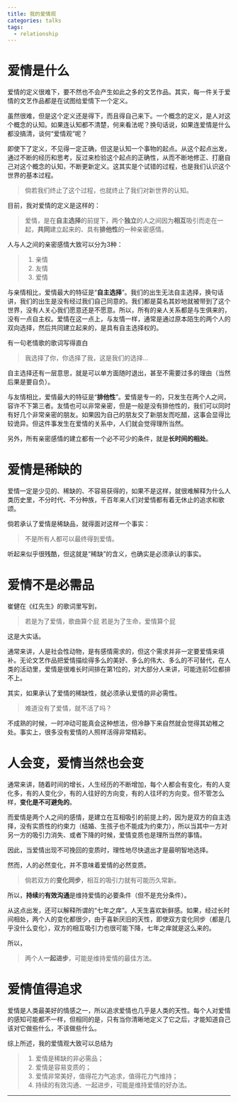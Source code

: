 ```yaml
---
title: 我的爱情观
categories: talks
tags:
  - relationship
---
```


# 爱情是什么

爱情的定义很难下，要不然也不会产生如此之多的文艺作品。其实，每一件关于爱情的文艺作品都是在试图给爱情下一个定义。

虽然很难，但是这个定义还是得下，而且得自己来下。一个概念的定义，是人对这个概念的认知。如果连认知都不清楚，何来看法呢？换句话说，如果连爱情是什么都没搞清，谈何“爱情观”呢？

即使下了定义，不见得一定正确，但这是认知一个事物的起点。从这个起点出发，通过不断的经历和思考，反过来检验这个起点的正确性，从而不断地修正、打磨自己对这个概念的认知，不断更新定义。这其实是个试错的过程，也是我们认识这个世界的基本过程。

> 倘若我们终止了这个过程，也就终止了我们对新世界的认知。

目前，我对爱情的定义是这样的：

> 爱情，是在**自主选择**的前提下，两个**独立**的人之间因为**相互**吸引而走在一起，**共同**建立起来的、具有**排他性**的一种亲密感情。

人与人之间的亲密感情大致可以分为3种：

> 1. 亲情
> 2. 友情
> 3. 爱情

与亲情相比，爱情最大的特征是“**自主选择**”。我们的出生无法自主选择，换句话讲，我们的出生是没有经过我们自己同意的。我们都是莫名其妙地就被带到了这个世界，没有人关心我们愿意还是不愿意。所以，所有的亲人关系都是与生俱来的，没有一点自主权。爱情在这一点上，与友情一样，通常是通过原本陌生的两个人的双向选择，然后共同建立起来的，是具有自主选择权的。

有一句老情歌的歌词写得直白

> 我选择了你，你选择了我，这是我们的选择…

自主选择还有一层意思，就是可以单方面随时退出，甚至不需要过多的理由（当然后果是要自负）。

与友情相比，爱情最大的特征是“**排他性**”。爱情是专一的，只发生在两个人之间，容许不下第三者。友情也可以非常亲密，但是一般是没有排他性的，我们可以同时有好几个非常亲密的朋友。如果因为自己的朋友交了新朋友而吃醋，这事会显得比较诡异。但这件事发生在爱情的关系中，人们就会觉得理所当然。

另外，所有亲密感情的建立都有一个必不可少的条件，就是**长时间的相处**。

# 爱情是稀缺的

爱情一定是少见的、稀缺的、不容易获得的，如果不是这样，就很难解释为什么人类历史里，不分时代、不分种族，千百年来人们对爱情都有着无休止的追求和歌颂。

倘若承认了爱情是稀缺品，就得面对这样一个事实：

> 不是所有人都可以最终得到爱情。

听起来似乎很残酷，但这就是“稀缺”的含义，也确实是必须承认的事实。

# 爱情不是必需品

崔健在《红先生》的歌词里写到，

> 若是为了爱情，歌曲算个屁
> 若是为了生命，爱情算个屁

这是大实话。

通常来讲，人是社会性动物，是有感情需求的，但这个需求并非一定要爱情来填补。无论文艺作品把爱情描绘得多么的美好、多么的伟大、多么的不可替代，在人类的活动里，爱情是很难长时间排在第1位的，对大部分人来讲，可能连前5位都排不上。

其实，如果承认了爱情的稀缺性，就必须承认爱情的非必需性。

> 难道没有了爱情，就不活了吗？

不成熟的时候，一时冲动可能真会这种想法，但冷静下来自然就会觉得其幼稚之处。事实上，很多没有爱情的人照样活得非常精彩。

# 人会变，爱情当然也会变

通常来讲，随着时间的增长，人生经历的不断增加，每个人都会有变化，有的人变化多，有的人变化少，有的人往好的方向变，有的人往坏的方向变。但不管怎么样，**变化是不可避免的**。

而爱情是两个人之间的感情，是建立在互相吸引的前提上的，因为是双方的自主选择，没有实质性的约束力（结婚、生孩子也不能成为约束力），所以当其中一方对另一方的吸引力消失、或者下降的时候，爱情变质也是理所当然的事情。

因此，当爱情出现不可挽回的变质时，理性地尽快退出才是最明智地选择。

然而，人的必然变化，并不意味着爱情的必然变质。

> 倘若双方的**变化同步**，相互的吸引力就有可能历久常新。

所以，**持续**的**有效沟通**是维持爱情的必要条件（但不是充分条件）。

从这点出发，还可以解释所谓的“七年之痒”。人天生喜欢新鲜感。如果，经过长时间相处，两个人的变化都很少，由于喜新厌旧的天性，即使双方变化同步（都是几乎没什么变化），双方的相互吸引力也很可能下降，七年之痒就是这么来的。

所以，

> 两个人**一起进步**，可能是维持爱情的最佳方法。

# 爱情值得追求

爱情是人类最美好的情感之一，所以追求爱情也几乎是人类的天性。每个人对爱情的感知可能都不一样，但相同的是，只有当你清晰地定义了它之后，才能知道自己该对它做些什么，不该做些什么。

综上所述，我的爱情观大致可以总结为

> 1. 爱情是稀缺的非必需品；
> 2. 爱情是容易变质的；
> 3. 爱情非常美好，值得花力气追求，值得花力气维持；
> 4. 持续的有效沟通、一起进步，可能是维持爱情的好办法。

----
